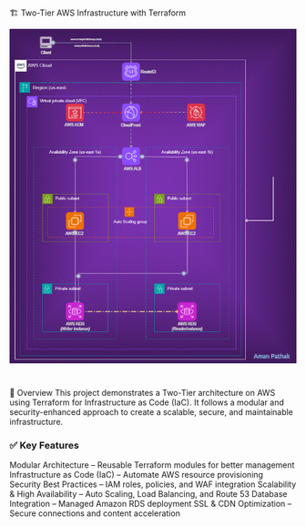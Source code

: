 🏗️ Two-Tier AWS Infrastructure with Terraform 

![AWS Infrastructure Diagram](https://github.com/fareedmohamed11/Two-Tier-AWS-Infrastructure-with-Terraform/blob/55d3e1fce84631ccc7a94cffb0b8d421e32a5546/68747470733a2f2f696d6775722e636f6d2f583464474267362e676966.gif)

#
📌 Overview
This project demonstrates a Two-Tier architecture on AWS using Terraform for Infrastructure as Code (IaC). It follows a modular and security-enhanced approach to create a scalable, secure, and maintainable infrastructure.

### ✅ Key Features
Modular Architecture – Reusable Terraform modules for better management
Infrastructure as Code (IaC) – Automate AWS resource provisioning
Security Best Practices – IAM roles, policies, and WAF integration
Scalability & High Availability – Auto Scaling, Load Balancing, and Route 53
Database Integration – Managed Amazon RDS deployment
SSL & CDN Optimization – Secure connections and content acceleration
 

